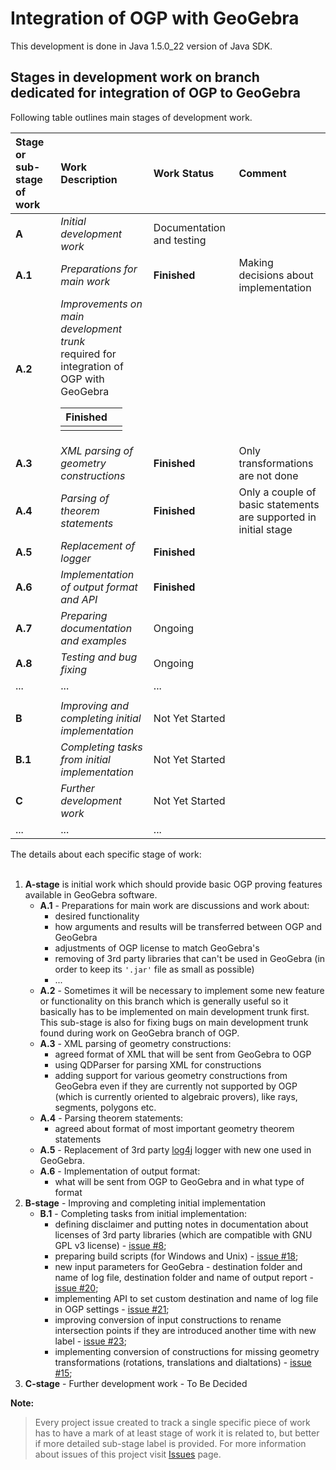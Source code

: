 # Integration of OGP with GeoGebra #

This development is done in Java 1.5.0\_22 version of Java SDK.

## Stages in development work on branch dedicated for integration of OGP to GeoGebra ##

Following table outlines main stages of development work.

| **Stage or sub-stage of work** | **Work Description** | **Work Status** | **Comment** |
|:-------------------------------|:---------------------|:----------------|:------------|
| **A** | _Initial development work_ | Documentation and testing |  |
| **A.1** | _Preparations for main work_ | **Finished** | Making decisions about implementation |
| **A.2** | _Improvements on main development trunk_<br>required for integration of OGP with GeoGebra<table><thead><th> <b>Finished</b> </th><th>  </th></thead><tbody>
<tr><td> <b>A.3</b> </td><td> <i>XML parsing of geometry constructions</i> </td><td> <b>Finished</b> </td><td> Only transformations are not done </td></tr>
<tr><td> <b>A.4</b> </td><td> <i>Parsing of theorem statements</i> </td><td> <b>Finished</b> </td><td> Only a couple of basic statements <br>are supported in initial stage </td></tr>
<tr><td> <b>A.5</b> </td><td> <i>Replacement of logger</i> </td><td> <b>Finished</b> </td><td>  </td></tr>
<tr><td> <b>A.6</b> </td><td> <i>Implementation of output format and API</i> </td><td> <b>Finished</b> </td><td>  </td></tr>
<tr><td> <b>A.7</b> </td><td> <i>Preparing documentation and examples</i> </td><td> Ongoing </td><td>  </td></tr>
<tr><td> <b>A.8</b> </td><td> <i>Testing and bug fixing</i> </td><td> Ongoing </td><td>  </td></tr>
<tr><td> ... </td><td> ... </td><td> ... </td><td>  </td></tr>
<tr><td>  </td><td>  </td><td>  </td><td>  </td></tr>
<tr><td> <b>B</b> </td><td> <i>Improving and completing initial implementation</i> </td><td> Not Yet Started</td><td>  </td></tr>
<tr><td> <b>B.1</b> </td><td> <i>Completing tasks from initial implementation</i> </td><td> Not Yet Started </td><td>  </td></tr>
<tr><td> <b>C</b> </td><td> <i>Further development work</i> </td><td> Not Yet Started </td><td>  </td></tr>
<tr><td> ... </td><td> ... </td><td> ... </td><td>  </td></tr></tbody></table>

The details about each specific stage of work:<br>
<br>
<ol><li><b>A-stage</b> is initial work which should provide basic OGP proving features available in GeoGebra software.<br>
<ul><li><b>A.1</b> - Preparations for main work are discussions and work about:<br>
<ul><li>desired functionality<br>
</li><li>how arguments and results will be transferred between OGP and GeoGebra<br>
</li><li>adjustments of OGP license to match GeoGebra's<br>
</li><li>removing of 3rd party libraries that can't be used in GeoGebra (in order to keep its <code>'.jar'</code> file as small as possible)<br>
</li><li>...<br>
</li></ul></li><li><b>A.2</b> - Sometimes it will be necessary to implement some new feature or functionality on this branch which is generally useful so it basically has to be implemented on main development trunk first. This sub-stage is also for fixing bugs on main development trunk found during work on GeoGebra branch of OGP.<br>
</li><li><b>A.3</b> - XML parsing of geometry constructions:<br>
<ul><li>agreed format of XML that will be sent from GeoGebra to OGP<br>
</li><li>using QDParser for parsing XML for constructions<br>
</li><li>adding support for various geometry constructions from GeoGebra even if they are currently not supported by OGP (which is currently oriented to algebraic provers), like rays, segments, polygons etc.<br>
</li></ul></li><li><b>A.4</b> - Parsing theorem statements:<br>
<ul><li>agreed about format of most important geometry theorem statements<br>
</li></ul></li><li><b>A.5</b> - Replacement of 3rd party <a href='http://logging.apache.org/log4j/1.2/'>log4j</a> logger with new one used in GeoGebra.<br>
</li><li><b>A.6</b> - Implementation of output format:<br>
<ul><li>what will be sent from OGP to GeoGebra and in what type of format<br>
</li></ul></li></ul></li><li><b>B-stage</b> - Improving and completing initial implementation<br>
<ul><li><b>B.1</b> - Completing tasks from initial implementation:<br>
<ul><li>defining disclaimer and putting notes in documentation about licenses of 3rd party libraries (which are compatible with GNU GPL v3 license) - <a href='https://code.google.com/p/open-geo-prover/issues/detail?id=#8'>issue #8</a>;<br>
</li><li>preparing build scripts (for Windows and Unix) - <a href='https://code.google.com/p/open-geo-prover/issues/detail?id=#18'>issue #18</a>;<br>
</li><li>new input parameters for GeoGebra - destination folder and name of log file, destination folder and name of output report - <a href='https://code.google.com/p/open-geo-prover/issues/detail?id=#20'>issue #20</a>;<br>
</li><li>implementing API to set custom destination and name of log file in OGP settings - <a href='https://code.google.com/p/open-geo-prover/issues/detail?id=#21'>issue #21</a>;<br>
</li><li>improving conversion of input constructions to rename intersection points if they are introduced another time with new label - <a href='https://code.google.com/p/open-geo-prover/issues/detail?id=#23'>issue #23</a>;<br>
</li><li>implementing conversion of constructions for missing geometry transformations (rotations, translations and dialtations) - <a href='https://code.google.com/p/open-geo-prover/issues/detail?id=#15'>issue #15</a>;<br>
</li></ul></li></ul></li><li><b>C-stage</b> - Further development work - To Be Decided</li></ol>

<b>Note:</b>
<blockquote>Every project issue created to track a single specific piece of work has to have a mark of at least stage of work it is related to, but better if more detailed sub-stage label is provided. For more information about issues of this project visit <a href='important_issues.md'>Issues</a> page.